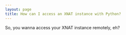 ```yaml
---
layout: page
title: How can I access an XNAT instance with Python?
---
```

So, you wanna access your XNAT instance remotely, eh?
